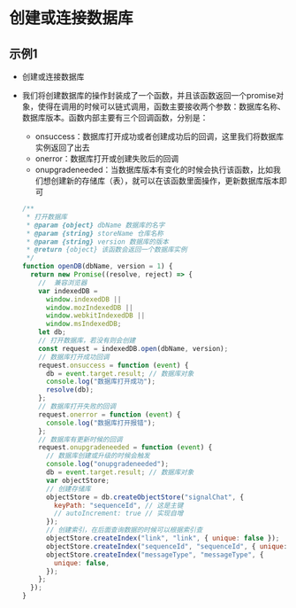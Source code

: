 # 创建或连接数据库

## 示例1

+ 创建或连接数据库

+ 我们将创建数据库的操作封装成了一个函数，并且该函数返回一个promise对象，使得在调用的时候可以链式调用，函数主要接收两个参数：数据库名称、数据库版本。函数内部主要有三个回调函数，分别是：

  + onsuccess：数据库打开成功或者创建成功后的回调，这里我们将数据库实例返回了出去
  + onerror：数据库打开或创建失败后的回调
  + onupgradeneeded：当数据库版本有变化的时候会执行该函数，比如我们想创建新的存储库（表），就可以在该函数里面操作，更新数据库版本即可


  ```js
  /**
   * 打开数据库
   * @param {object} dbName 数据库的名字
   * @param {string} storeName 仓库名称
   * @param {string} version 数据库的版本
   * @return {object} 该函数会返回一个数据库实例
   */
  function openDB(dbName, version = 1) {
    return new Promise((resolve, reject) => {
      //  兼容浏览器
      var indexedDB =
        window.indexedDB ||
        window.mozIndexedDB ||
        window.webkitIndexedDB ||
        window.msIndexedDB;
      let db;
      // 打开数据库，若没有则会创建
      const request = indexedDB.open(dbName, version);
      // 数据库打开成功回调
      request.onsuccess = function (event) {
        db = event.target.result; // 数据库对象
        console.log("数据库打开成功");
        resolve(db);
      };
      // 数据库打开失败的回调
      request.onerror = function (event) {
        console.log("数据库打开报错");
      };
      // 数据库有更新时候的回调
      request.onupgradeneeded = function (event) {
        // 数据库创建或升级的时候会触发
        console.log("onupgradeneeded");
        db = event.target.result; // 数据库对象
        var objectStore;
        // 创建存储库
        objectStore = db.createObjectStore("signalChat", {
          keyPath: "sequenceId", // 这是主键
          // autoIncrement: true // 实现自增
        });
        // 创建索引，在后面查询数据的时候可以根据索引查
        objectStore.createIndex("link", "link", { unique: false });
        objectStore.createIndex("sequenceId", "sequenceId", { unique: false });
        objectStore.createIndex("messageType", "messageType", {
          unique: false,
        });
      };
    });
  }
  ```


